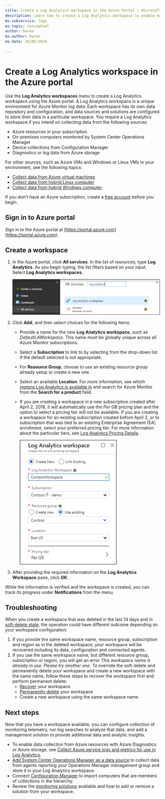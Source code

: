 ```yaml
---
title: Create a Log Analytics workspace in the Azure Portal | Microsoft Docs
description: Learn how to create a Log Analytics workspace to enable management solutions and data collection from your cloud and on-premises environments in the Azure portal.
ms.subservice: logs
ms.topic: conceptual
author: bwren
ms.author: bwren
ms.date: 26/05/2020

---
```


# Create a Log Analytics workspace in the Azure portal
Use the **Log Analytics workspaces** menu to create a Log Analytics workspace using the Azure portal. A Log Analytics workspace is a unique environment for Azure Monitor log data. Each workspace has its own data repository and configuration, and data sources and solutions are configured to store their data in a particular workspace. You require a Log Analytics workspace if you intend on collecting data from the following sources:

* Azure resources in your subscription
* On-premises computers monitored by System Center Operations Manager
* Device collections from Configuration Manager 
* Diagnostics or log data from Azure storage

For other sources, such as Azure VMs and Windows or Linux VMs in your environment, see the following topics:

*  [Collect data from Azure virtual machines](../learn/quick-collect-azurevm.md) 
*  [Collect data from hybrid Linux computer](../learn/quick-collect-linux-computer.md)
*  [Collect data from hybrid Windows computer](quick-collect-windows-computer.md)

If you don't have an Azure subscription, create a [free account](https://azure.microsoft.com/free/?WT.mc_id=A261C142F) before you begin.

## Sign in to Azure portal
Sign in to the Azure portal at [https://portal.azure.com](https://portal.azure.com). 

## Create a workspace
1. In the Azure portal, click **All services**. In the list of resources, type **Log Analytics**. As you begin typing, the list filters based on your input. Select **Log Analytics workspaces**.

    ![Azure portal](media/quick-create-workspace/azure-portal-01.png)
  
2. Click **Add**, and then select choices for the following items:

   * Provide a name for the new **Log Analytics workspace**, such as *DefaultLAWorkspace*. This name must be globally unique across all Azure Monitor subscriptions.
   * Select a **Subscription** to link to by selecting from the drop-down list if the default selected is not appropriate.
   * For **Resource Group**, choose to use an existing resource group already setup or create a new one.  
   * Select an available **Location**.  For more information, see which [regions Log Analytics is available in](https://azure.microsoft.com/regions/services/) and search for Azure Monitor from the **Search for a product** field.  
   * If you are creating a workspace in a new subscription created after April 2, 2018, it will automatically use the *Per GB* pricing plan and the option to select a pricing tier will not be available.  If you are creating a workspace for an existing subscription created before April 2, or to subscription that was tied to an existing Enterprise Agreement (EA) enrollment, select your preferred pricing tier.  For more information about the particular tiers, see [Log Analytics Pricing Details](https://azure.microsoft.com/pricing/details/log-analytics/).

        ![Create Log Analytics resource blade](media/quick-create-workspace/create-loganalytics-workspace-02.png)  

3. After providing the required information on the **Log Analytics Workspace** pane, click **OK**.  

While the information is verified and the workspace is created, you can track its progress under **Notifications** from the menu. 

## Troubleshooting
When you create a workspace that was deleted in the last 14 days and in [soft-delete state](https://docs.microsoft.com/azure/azure-monitor/platform/delete-workspace#soft-delete-behavior), the operation could have different outcome depending on your workspace configuration:
1. If you provide the same workspace name, resource group, subscription and region as in the deleted workspace, your workspace will be recovered including its data, configuration and connected agents.
2. If you use the same workspace name, but different resource group, subscription or region, you will get an error *This workspace name is already in use. Please try another one*. To override the soft-delete and permanently delete your workspace and create a new workspace with the same name, follow these steps to recover the workspace first and perform permanent delete:
   - [Recover](https://docs.microsoft.com/azure/azure-monitor/platform/delete-workspace#recover-workspace) your workspace
   - [Permanently delete](https://docs.microsoft.com/azure/azure-monitor/platform/delete-workspace#permanent-workspace-delete) your workspace
   - Create a new workspace using the same workspace name

## Next steps
Now that you have a workspace available, you can configure collection of monitoring telemetry, run log searches to analyze that data, and add a management solution to provide additional data and analytic insights. 

* To enable data collection from Azure resources with Azure Diagnostics or Azure storage, see [Collect Azure service logs and metrics for use in Log Analytics](../platform/collect-azure-metrics-logs.md).  
* [Add System Center Operations Manager as a data source](../platform/om-agents.md) to collect data from agents reporting your Operations Manager management group and store it in your Log Analytics workspace. 
* Connect [Configuration Manager](../platform/collect-sccm.md) to import computers that are members of collections in the hierarchy.  
* Review the [monitoring solutions](../insights/solutions.md) available and how to add or remove a solution from your workspace.
